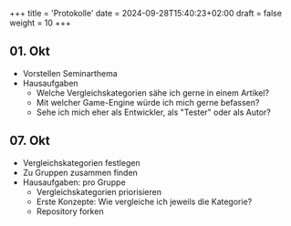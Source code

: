 +++
title = 'Protokolle'
date = 2024-09-28T15:40:23+02:00
draft = false
weight = 10
+++


## 01. Okt 

- Vorstellen Seminarthema
- Hausaufgaben
  - Welche Vergleichskategorien sähe ich gerne in einem Artikel?
  - Mit welcher Game-Engine würde ich mich gerne befassen?
  - Sehe ich mich eher als Entwickler, als "Tester" oder als Autor?

## 07. Okt 

- Vergleichskategorien festlegen
- Zu Gruppen zusammen finden
- Hausaufgaben: pro Gruppe
  - Vergleichskategorien priorisieren
  - Erste Konzepte: Wie vergleiche ich jeweils die Kategorie?
  - Repository forken



<!--
## 14. Okt Vergleichskategorien: Wie vergleichen? Arbeit in Gruppen 

## 21. Okt Vergleichskategorien: Zusammenführung
## 28. Okt Gamekonzept erstellen: Arbeit in Gruppen
## 04. Nov Gamekonzept zusammenführen                   
## 11. Nov Implementierung Game in Gruppen
## 18. Nov Implementierung Game in Gruppen
## 25. Nov Implementierung Game in Gruppen: Zwischenergebnis
## 02. Dez Implementierung Game/Artikel schreiben in Gruppen
## 09. Dez Game: Abschlusspräsentation, Artikel schreiben in Gruppen
## 16. Dez Vergleiche erarbeiten/Artikel schreiben 
## 06. Jan Vergleiche erarbeiten/Artikel schreiben
## 13. Jan Artikelteile & Vergleiche zusammenführen
## 20. Jan Artikelteile & Vergleiche zusammenführen
-->